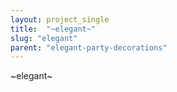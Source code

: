 ```yaml
---
layout: project_single
title:  "~elegant~"
slug: "elegant"
parent: "elegant-party-decorations"
---
```

~elegant~